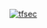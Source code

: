 [![tfsec](https://github.com/sreecharangh/week11/actions/workflows/tfsec.yml/badge.svg?branch=prod)](https://github.com/sreecharangh/week11/actions/workflows/tfsec.yml)
